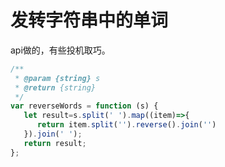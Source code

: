 # 发转字符串中的单词

api做的，有些投机取巧。

```js
/**
 * @param {string} s
 * @return {string}
 */
var reverseWords = function (s) {
   let result=s.split(' ').map((item)=>{
      return item.split('').reverse().join('')
   }).join(' ');
   return result;
};
```

